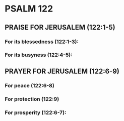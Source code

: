 ---
---
# PSALM 122 
## PRAISE FOR JERUSALEM (122:1-5) 
###  For its blessedness (122:1-3): 
###  For its busyness (122:4-5): 
## PRAYER FOR JERUSALEM (122:6-9) 
###  For peace (122:6-8) 
###  For protection (122:9) 
###  For prosperity (122:6-7): 
